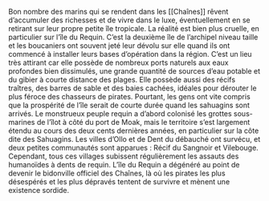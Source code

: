 Bon nombre des marins qui se rendent dans les [[Chaînes]] rêvent d’accumuler des richesses et de vivre dans le luxe, éventuellement en se retirant sur leur propre petite île tropicale. La réalité est bien plus cruelle, en particulier sur l’île du Requin. C’est la deuxième île de l’archipel niveau taille et les boucaniers ont souvent jeté leur dévolu sur elle quand ils ont commencé à installer leurs bases d’opération dans la région. C’est un lieu très attirant car elle possède de nombreux ports naturels aux eaux profondes bien dissimulés, une grande quantité de sources d’eau potable et du gibier à courte distance des plages. Elle possède aussi des récifs traîtres, des barres de sable et des baies cachées, idéales pour dérouter le plus féroce des chasseurs de pirates. Pourtant, les gens ont vite compris que la prospérité de l’île serait de courte durée quand les sahuagins sont arrivés. Le monstrueux peuple requin a d’abord colonisé les grottes sous-marines de l’îlot à côté du port de Moak, mais le territoire s’est largement étendu au cours des deux cents dernières années, en particulier sur la côte dite des Sahuagins. Les villes d’Ollo et de Dent du débauché ont survécu, et deux petites communautés sont apparues : Récif du Sangnoir et Vilebouge. Cependant, tous ces villages subissent régulièrement les assauts des humanoïdes à dents de requin. L’île du Requin a dégénéré au point de devenir le bidonville officiel des Chaînes, là où les pirates les plus désespérés et les plus dépravés tentent de survivre et mènent une existence sordide.